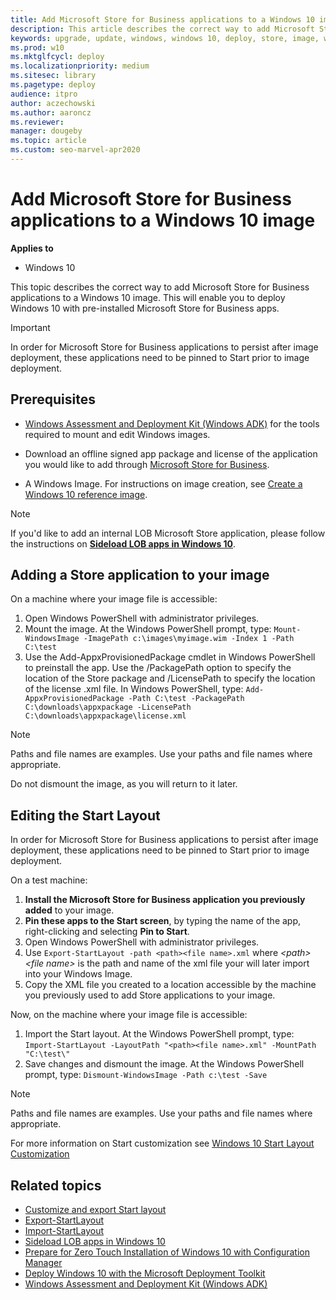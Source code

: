 ```yaml
---
title: Add Microsoft Store for Business applications to a Windows 10 image
description: This article describes the correct way to add Microsoft Store for Business applications to a Windows 10 image.
keywords: upgrade, update, windows, windows 10, deploy, store, image, wim
ms.prod: w10
ms.mktglfcycl: deploy
ms.localizationpriority: medium
ms.sitesec: library
ms.pagetype: deploy
audience: itpro
author: aczechowski
ms.author: aaroncz
ms.reviewer: 
manager: dougeby
ms.topic: article
ms.custom: seo-marvel-apr2020
---
```


# Add Microsoft Store for Business applications to a Windows 10 image

**Applies to**

-   Windows 10

This topic describes the correct way to add Microsoft Store for Business applications to a Windows 10 image. This will enable you to deploy Windows 10 with pre-installed Microsoft Store for Business apps.

>[!IMPORTANT]
>In order for Microsoft Store for Business applications to persist after image deployment, these applications need to be pinned to Start prior to image deployment.

## Prerequisites

* [Windows Assessment and Deployment Kit (Windows ADK)](windows-adk-scenarios-for-it-pros.md) for the tools required to mount and edit Windows images.

* Download an offline signed app package and license of the application you would like to add through [Microsoft Store for Business](/microsoft-store/distribute-offline-apps#download-an-offline-licensed-app). 
* A Windows Image. For instructions on image creation, see [Create a Windows 10 reference image](deploy-windows-mdt/create-a-windows-10-reference-image.md).

>[!NOTE]
> If you'd like to add an internal LOB Microsoft Store application, please follow the instructions on **[Sideload LOB apps in Windows 10](/windows/application-management/sideload-apps-in-windows-10)**.

## Adding a Store application to your image

On a machine where your image file is accessible:
1. Open Windows PowerShell with administrator privileges.
2. Mount the image. At the Windows PowerShell prompt, type:
`Mount-WindowsImage -ImagePath c:\images\myimage.wim -Index 1 -Path C:\test`
3. Use the Add-AppxProvisionedPackage cmdlet in Windows PowerShell to preinstall the app. Use the /PackagePath option to specify the location of the Store package and /LicensePath to specify the location of the license .xml file. In Windows PowerShell, type:
`Add-AppxProvisionedPackage -Path C:\test -PackagePath C:\downloads\appxpackage -LicensePath C:\downloads\appxpackage\license.xml`

>[!NOTE]
>Paths and file names are examples. Use your paths and file names where appropriate.
>
>Do not dismount the image, as you will return to it later.

## Editing the Start Layout

In order for Microsoft Store for Business applications to persist after image deployment, these applications need to be pinned to Start prior to image deployment.

On a test machine:
1. **Install the Microsoft Store for Business application you previously added** to your image.
2. **Pin these apps to the Start screen**, by typing the name of the app, right-clicking and selecting **Pin to Start**.
3. Open Windows PowerShell with administrator privileges.
4. Use `Export-StartLayout -path <path><file name>.xml` where *\<path>\<file name>* is the path and name of the xml file your will later import into your Windows Image.
5. Copy the XML file you created to a location accessible by the machine you previously used to add Store applications to your image.

Now, on the machine where your image file is accessible:
1. Import the Start layout. At the Windows PowerShell prompt, type: 
`Import-StartLayout -LayoutPath "<path><file name>.xml" -MountPath "C:\test\"`
2. Save changes and dismount the image. At the Windows PowerShell prompt, type:
`Dismount-WindowsImage -Path c:\test -Save`

>[!NOTE]
>Paths and file names are examples. Use your paths and file names where appropriate.
>
>For more information on Start customization see [Windows 10 Start Layout Customization](/archive/blogs/deploymentguys/windows-10-start-layout-customization)


## Related topics
* [Customize and export Start layout](/windows/configuration/customize-and-export-start-layout)
* [Export-StartLayout](/powershell/module/startlayout/export-startlayout)
* [Import-StartLayout](/powershell/module/startlayout/import-startlayout)
* [Sideload LOB apps in Windows 10](/windows/application-management/siddeploy-windows-cmws-10)
* [Prepare for Zero Touch Installation of Windows 10 with Configuration Manager](deploy-windows-cm/prepare-for-zero-touch-installation-of-windows-10-with-configuration-manager.md)
* [Deploy Windows 10 with the Microsoft Deployment Toolkit](./deploy-windows-mdt/prepare-for-windows-deployment-with-mdt.md)
* [Windows Assessment and Deployment Kit (Windows ADK)](windows-adk-scenarios-for-it-pros.md)
